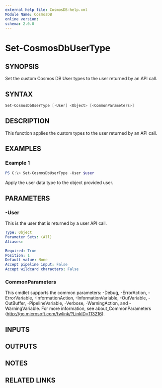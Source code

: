 ```yaml
---
external help file: CosmosDB-help.xml
Module Name: CosmosDB
online version:
schema: 2.0.0
---
```


# Set-CosmosDbUserType

## SYNOPSIS

Set the custom Cosmos DB User types to the user
returned by an API call.

## SYNTAX

```powershell
Set-CosmosDbUserType [-User] <Object> [<CommonParameters>]
```

## DESCRIPTION

This function applies the custom types to the user returned
by an API call.

## EXAMPLES

### Example 1

```powershell
PS C:\> Set-CosmosDbUserType -User $user
```

Apply the user data type to the object provided user.

## PARAMETERS

### -User

This is the user that is returned by a user API call.

```yaml
Type: Object
Parameter Sets: (All)
Aliases:

Required: True
Position: 1
Default value: None
Accept pipeline input: False
Accept wildcard characters: False
```

### CommonParameters

This cmdlet supports the common parameters: -Debug, -ErrorAction, -ErrorVariable, -InformationAction, -InformationVariable, -OutVariable, -OutBuffer, -PipelineVariable, -Verbose, -WarningAction, and -WarningVariable.
For more information, see about_CommonParameters (http://go.microsoft.com/fwlink/?LinkID=113216).

## INPUTS

## OUTPUTS

## NOTES

## RELATED LINKS
